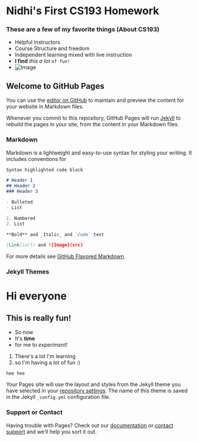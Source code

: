 # Nidhi's First CS193 Homework

### These are a few of my favorite things (About CS193)
- Helpful Instructors
- Course Structure and freedom
- Independent learning mixed with live instruction
- **I find** _this a lot_ `of fun!`
- ![Image](https://www.liveabout.com/thmb/BUIQW6FYmqJit9WCVTKXxD5w8ZM=/1500x0/filters:no_upscale():max_bytes(150000):strip_icc()/animalmemes1-5ae0e018119fa800366dbd21.jpg)


## Welcome to GitHub Pages

You can use the [editor on GitHub](https://github.com/kalutes/CS193_Fall18_Lab1/edit/master/index.md) to maintain and preview the content for your website in Markdown files.

Whenever you commit to this repository, GitHub Pages will run [Jekyll](https://jekyllrb.com/) to rebuild the pages in your site, from the content in your Markdown files.

### Markdown

Markdown is a lightweight and easy-to-use syntax for styling your writing. It includes conventions for

```markdown
Syntax highlighted code block

# Header 1
## Header 2
### Header 3

- Bulleted
- List

1. Numbered
2. List

**Bold** and _Italic_ and `Code` text

[Link](url) and ![Image](src)
```

For more details see [GitHub Flavored Markdown](https://guides.github.com/features/mastering-markdown/).

### Jekyll Themes
# Hi everyone
## This is really fun!

- So now
- It's **time**
- for me to _experiment!_

1. There's a lot I'm learning
2. so I'm having a lot of fun :)

`hee hee`

Your Pages site will use the layout and styles from the Jekyll theme you have selected in your [repository settings](https://github.com/kalutes/CS193_Fall18_Lab1/settings). The name of this theme is saved in the Jekyll `_config.yml` configuration file.

### Support or Contact

Having trouble with Pages? Check out our [documentation](https://help.github.com/categories/github-pages-basics/) or [contact support](https://github.com/contact) and we’ll help you sort it out.
